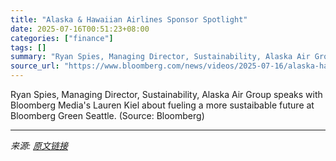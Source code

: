 ```yaml
---
title: "Alaska & Hawaiian Airlines Sponsor Spotlight"
date: 2025-07-16T00:51:23+08:00
categories: ["finance"]
tags: []
summary: "Ryan Spies, Managing Director, Sustainability, Alaska Air Group speaks with Bloomberg Media's Lauren Kiel about fueling a more sustaibable future at Bloomberg Green Seattle. (Source: Bloomberg)"
source_url: "https://www.bloomberg.com/news/videos/2025-07-16/alaska-hawaiian-airlines-sponsor-spotlight-video"
---
```


Ryan Spies, Managing Director, Sustainability, Alaska Air Group speaks with Bloomberg Media's Lauren Kiel about fueling a more sustaibable future at Bloomberg Green Seattle. (Source: Bloomberg)

---

*来源: [原文链接](https://www.bloomberg.com/news/videos/2025-07-16/alaska-hawaiian-airlines-sponsor-spotlight-video)*
